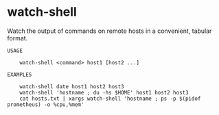 # watch-shell

Watch the output of commands on remote hosts in a convenient, tabular format.

```
USAGE

	watch-shell <command> host1 [host2 ...]

EXAMPLES

	watch-shell date host1 host2 host3
	watch-shell 'hostname ; du -hs $HOME' host1 host2 host3
	cat hosts.txt | xargs watch-shell 'hostname ; ps -p $(pidof prometheus) -o %cpu,%mem'
```

